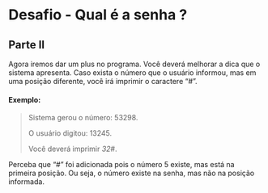 # Desafio - Qual é a senha ?

## Parte II

Agora iremos dar um plus no programa. Você deverá melhorar a dica que o sistema apresenta. Caso exista o número que o usuário informou, mas em uma posição diferente, você irá imprimir o caractere “#”.

#### Exemplo:
> Sistema gerou o número: 53298.
>
> O usuário digitou: 13245.
>
> Você deverá imprimir *32*#.

Perceba que “#” foi adicionada pois o número 5 existe, mas está na primeira posição. Ou seja, o número existe na senha, mas não na posição informada.
